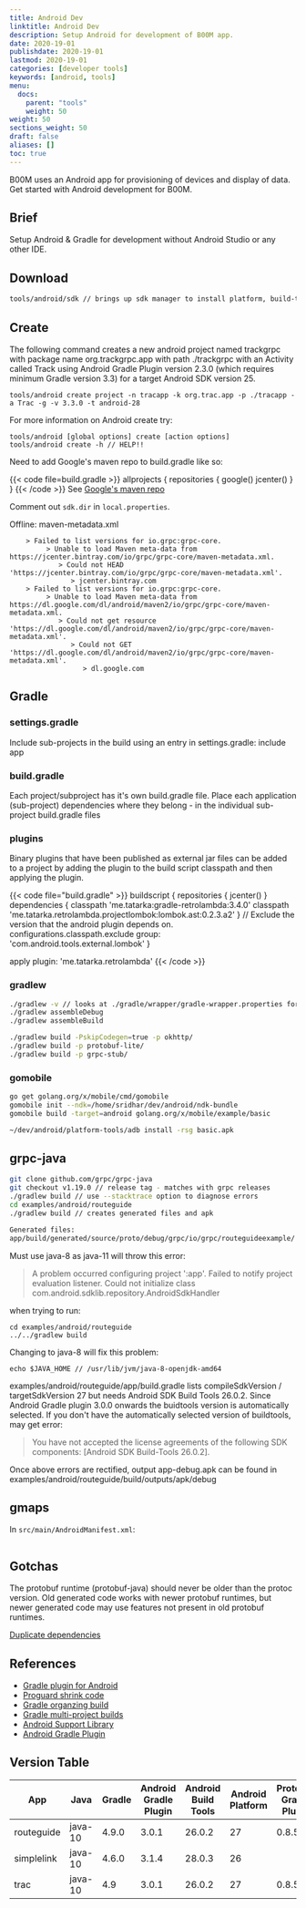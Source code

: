 ```yaml
---
title: Android Dev
linktitle: Android Dev
description: Setup Android for development of B00M app.
date: 2020-19-01
publishdate: 2020-19-01
lastmod: 2020-19-01
categories: [developer tools]
keywords: [android, tools]
menu:
  docs:
    parent: "tools"
    weight: 50
weight: 50
sections_weight: 50
draft: false
aliases: []
toc: true
---
```


B00M uses an Android app for provisioning of devices and display of data.  Get started with Android development for B00M. 

## Brief 
Setup Android & Gradle for development without Android Studio or any other IDE. 

## Download

```bash
tools/android/sdk // brings up sdk manager to install platform, build-tools and support libraries.
```
## Create

The following command creates a new android project named trackgrpc with package name org.trackgrpc.app with path ./trackgrpc with an Activity called Track using Android Gradle Plugin version 2.3.0 (which requires minimum Gradle version 3.3) for a target Android SDK version 25.  

```
tools/android create project -n tracapp -k org.trac.app -p ./tracapp -a Trac -g -v 3.3.0 -t android-28 
```
For more information on Android create try:
```
tools/android [global options] create [action options]
tools/android create -h // HELP!!
```
Need to add Google's maven repo to build.gradle like so:

{{< code file=build.gradle >}}
allprojects {
      repositories {
         google()
         jcenter()
      }
  }
{{< /code >}}
See [Google's maven repo](https://stackoverflow.com/questions/50279792/could-not-find-com-android-tools-buildaapt23-2-0)

Comment out `sdk.dir` in `local.properties`.

Offline:
maven-metadata.xml
```
    > Failed to list versions for io.grpc:grpc-core.
         > Unable to load Maven meta-data from https://jcenter.bintray.com/io/grpc/grpc-core/maven-metadata.xml.
            > Could not HEAD 'https://jcenter.bintray.com/io/grpc/grpc-core/maven-metadata.xml'.
               > jcenter.bintray.com
    > Failed to list versions for io.grpc:grpc-core.
         > Unable to load Maven meta-data from https://dl.google.com/dl/android/maven2/io/grpc/grpc-core/maven-metadata.xml.
            > Could not get resource 'https://dl.google.com/dl/android/maven2/io/grpc/grpc-core/maven-metadata.xml'.
               > Could not GET 'https://dl.google.com/dl/android/maven2/io/grpc/grpc-core/maven-metadata.xml'.
                  > dl.google.com
```

## Gradle


### settings.gradle 

Include sub-projects in the build using an entry in settings.gradle:
  include app

### build.gradle 

Each project/subproject has it's own build.gradle file. Place each application (sub-project) dependencies where they belong - in the individual sub-project build.gradle files

### plugins

Binary plugins that have been published as external jar files can be added to a project by adding the plugin to the build script classpath and then applying the plugin. 

{{< code file="build.gradle" >}}
buildscript {
  repositories {
    jcenter()
  }
  dependencies {
         classpath 'me.tatarka:gradle-retrolambda:3.4.0'
         classpath 'me.tatarka.retrolambda.projectlombok:lombok.ast:0.2.3.a2'
     }
     // Exclude the version that the android plugin depends on.
     configurations.classpath.exclude group: 'com.android.tools.external.lombok'
}

apply plugin: 'me.tatarka.retrolambda'
{{< /code >}}

### gradlew

```bash
./gradlew -v // looks at ./gradle/wrapper/gradle-wrapper.properties for distributionURL field - will download if not already in cache ~/.gradle/wrapper/dists/
./gradlew assembleDebug
./gradlew assembleBuild

./gradlew build -PskipCodegen=true -p okhttp/
./gradlew build -p protobuf-lite/
./gradlew build -p grpc-stub/
```

### gomobile

```bash
go get golang.org/x/mobile/cmd/gomobile
gomobile init --ndk=/home/sridhar/dev/android/ndk-bundle
gomobile build -target=android golang.org/x/mobile/example/basic

~/dev/android/platform-tools/adb install -rsg basic.apk
```

## grpc-java

```bash
git clone github.com/grpc/grpc-java
git checkout v1.19.0 // release tag - matches with grpc releases
./gradlew build // use --stacktrace option to diagnose errors
cd examples/android/routeguide
./gradlew build // creates generated files and apk

Generated files:
app/build/generated/source/proto/debug/grpc/io/grpc/routeguideexample/

```
Must use java-8 as java-11 will throw this error: 

> A problem occurred configuring project ':app'.
   > Failed to notify project evaluation listener.
   > Could not initialize class com.android.sdklib.repository.AndroidSdkHandler

when trying to run:
```
cd examples/android/routeguide
../../gradlew build
```
Changing to java-8 will fix this problem:
```
echo $JAVA_HOME // /usr/lib/jvm/java-8-openjdk-amd64
```
examples/android/routeguide/app/build.gradle lists compileSdkVersion / targetSdkVersion 27 but needs Android SDK Build Tools 26.0.2. Since Android Gradle plugin 3.0.0 onwards the buidtools version is automatically selected. If you don't have the automatically selected version of buildtools, may get error:

> You have not accepted the license agreements of the following SDK components:
  [Android SDK Build-Tools 26.0.2].

Once above errors are rectified, output app-debug.apk can be found in examples/android/routeguide/build/outputs/apk/debug

## gmaps

In `src/main/AndroidManifest.xml`:

```

```

## Gotchas 
The protobuf runtime (protobuf-java) should never be older than the protoc version. Old generated code works with newer protobuf runtimes, but newer generated code may use features not present in old protobuf runtimes.

[Duplicate dependencies](https://stackoverflow.com/questions/49837344/program-type-already-present-android-support-v4-app-backstackrecord/49837806)

## References ## 
+ [Gradle plugin for Android](https://developer.android.com/studio/releases/gradle-plugin.html)
+ [Proguard shrink code](https://developer.android.com/studio/build/shrink-code.html) 
+ [Gradle organzing build](https://docs.gradle.org/current/userguide/organizing_build_logic.html#sec:build_script_external_dependencies)
+ [Gradle multi-project builds](https:/https://docs.gradle.org/current/userguide/multi_project_builds.html/)
+ [Android Support Library](https://developer.android.com/topic/libraries/support-library/setup)
+ [Android Gradle Plugin](https://developer.android.com/studio/releases/gradle-plugin)


## Version Table

| App | Java | Gradle | Android Gradle Plugin | Android Build Tools | Android Platform | Protobuf Gradle Plugin |
|------------|---------|-------|-------|--------|----|-------|
| routeguide | java-10 | 4.9.0 | 3.0.1 | 26.0.2 | 27 | 0.8.5 |
| simplelink | java-10 | 4.6.0 | 3.1.4 | 28.0.3 | 26 |
| trac | java-10 | 4.9 | 3.0.1 | 26.0.2 | 27 | 0.8.5 |

